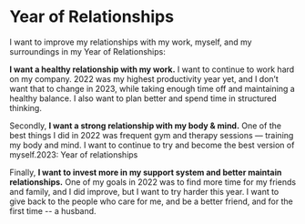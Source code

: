# Year of Relationships

I want to improve my relationships with my work, myself, and my surroundings in my Year of Relationships:

**I want a healthy relationship with my work.** I want to continue to work hard on my company. 2022 was my highest productivity year yet, and I don’t want that to change in 2023, while taking enough time off and maintaining a healthy balance. I also want to plan better and spend time in structured thinking.

Secondly, **I want a strong relationship with my body & mind.** One of the best things I did in 2022 was frequent gym and therapy sessions — training my body and mind. I want to continue to try and become the best version of myself.2023: Year of relationships

Finally, **I want to invest more in my support system and better maintain relationships.** One of my goals in 2022 was to find more time for my friends and family, and I did improve, but I want to try harder this year. I want to give back to the people who care for me, and be a better friend, and for the first time -- a husband.
